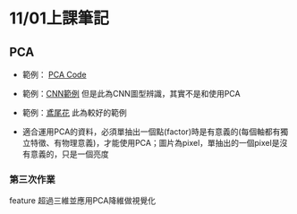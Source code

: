 # 11/01上課筆記
## PCA

* 範例： [PCA Code](https://github.com/alextanhongpin/learning-data-mining-with-python/blob/master/05-extracting-features-with-transformers/advertisement.ipynb)

* 範例：[CNN範例](https://www.kaggle.com/harshavanama/data-visualization-with-pca)
但是此為CNN圖型辨識，其實不是和使用PCA

* 範例：[鳶尾花](https://docs.google.com/presentation/d/e/2PACX-1vRRh2mgs5VTMNOIX8kX5XURL756FOxsvf9OUik2Htv_p_Vvxh1_vZW5BiOPIVbUMhQ1q--HwSBwV7fw/pub?start=false&loop=false&delayms=3000&slide=id.g707fe9b94d_0_26)
此為較好的範例

* 適合運用PCA的資料，必須單抽出一個點(factor)時是有意義的(每個軸都有獨立特徵、有物理意義)，才能使用PCA；圖片為pixel，單抽出的一個pixel是沒有意義的，只是一個亮度

### 第三次作業
feature 超過三維並應用PCA降維做視覺化
